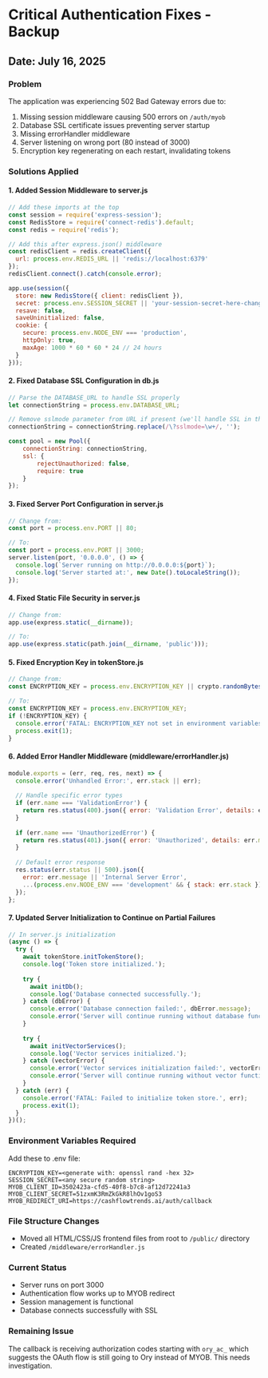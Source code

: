 # Critical Authentication Fixes - Backup

## Date: July 16, 2025

### Problem
The application was experiencing 502 Bad Gateway errors due to:
1. Missing session middleware causing 500 errors on `/auth/myob`
2. Database SSL certificate issues preventing server startup
3. Missing errorHandler middleware
4. Server listening on wrong port (80 instead of 3000)
5. Encryption key regenerating on each restart, invalidating tokens

### Solutions Applied

#### 1. Added Session Middleware to server.js
```javascript
// Add these imports at the top
const session = require('express-session');
const RedisStore = require('connect-redis').default;
const redis = require('redis');

// Add this after express.json() middleware
const redisClient = redis.createClient({
  url: process.env.REDIS_URL || 'redis://localhost:6379'
});
redisClient.connect().catch(console.error);

app.use(session({
  store: new RedisStore({ client: redisClient }),
  secret: process.env.SESSION_SECRET || 'your-session-secret-here-change-this',
  resave: false,
  saveUninitialized: false,
  cookie: {
    secure: process.env.NODE_ENV === 'production',
    httpOnly: true,
    maxAge: 1000 * 60 * 60 * 24 // 24 hours
  }
}));
```

#### 2. Fixed Database SSL Configuration in db.js
```javascript
// Parse the DATABASE_URL to handle SSL properly
let connectionString = process.env.DATABASE_URL;

// Remove sslmode parameter from URL if present (we'll handle SSL in the config)
connectionString = connectionString.replace(/\?sslmode=\w+/, '');

const pool = new Pool({
    connectionString: connectionString,
    ssl: {
        rejectUnauthorized: false,
        require: true
    }
});
```

#### 3. Fixed Server Port Configuration in server.js
```javascript
// Change from:
const port = process.env.PORT || 80;

// To:
const port = process.env.PORT || 3000;
server.listen(port, '0.0.0.0', () => {
  console.log(`Server running on http://0.0.0.0:${port}`);
  console.log('Server started at:', new Date().toLocaleString());
});
```

#### 4. Fixed Static File Security in server.js
```javascript
// Change from:
app.use(express.static(__dirname));

// To:
app.use(express.static(path.join(__dirname, 'public')));
```

#### 5. Fixed Encryption Key in tokenStore.js
```javascript
// Change from:
const ENCRYPTION_KEY = process.env.ENCRYPTION_KEY || crypto.randomBytes(32).toString('hex');

// To:
const ENCRYPTION_KEY = process.env.ENCRYPTION_KEY;
if (!ENCRYPTION_KEY) {
  console.error('FATAL: ENCRYPTION_KEY not set in environment variables');
  process.exit(1);
}
```

#### 6. Added Error Handler Middleware (middleware/errorHandler.js)
```javascript
module.exports = (err, req, res, next) => {
  console.error('Unhandled Error:', err.stack || err);
  
  // Handle specific error types
  if (err.name === 'ValidationError') {
    return res.status(400).json({ error: 'Validation Error', details: err.message });
  }
  
  if (err.name === 'UnauthorizedError') {
    return res.status(401).json({ error: 'Unauthorized', details: err.message });
  }
  
  // Default error response
  res.status(err.status || 500).json({ 
    error: err.message || 'Internal Server Error',
    ...(process.env.NODE_ENV === 'development' && { stack: err.stack })
  });
};
```

#### 7. Updated Server Initialization to Continue on Partial Failures
```javascript
// In server.js initialization
(async () => {
  try {
    await tokenStore.initTokenStore();
    console.log('Token store initialized.');
    
    try {
      await initDb();
      console.log('Database connected successfully.');
    } catch (dbError) {
      console.error('Database connection failed:', dbError.message);
      console.error('Server will continue running without database functionality.');
    }
    
    try {
      await initVectorServices();
      console.log('Vector services initialized.');
    } catch (vectorError) {
      console.error('Vector services initialization failed:', vectorError.message);
      console.error('Server will continue running without vector functionality.');
    }
  } catch (err) {
    console.error('FATAL: Failed to initialize token store.', err);
    process.exit(1);
  }
})();
```

### Environment Variables Required
Add these to .env file:
```
ENCRYPTION_KEY=<generate with: openssl rand -hex 32>
SESSION_SECRET=<any secure random string>
MYOB_CLIENT_ID=3502423a-cfd5-40f8-b7c8-af12d72241a3
MYOB_CLIENT_SECRET=51zxmK3RmZkGkR8lhOv1goS3
MYOB_REDIRECT_URI=https://cashflowtrends.ai/auth/callback
```

### File Structure Changes
- Moved all HTML/CSS/JS frontend files from root to `/public/` directory
- Created `/middleware/errorHandler.js`

### Current Status
- Server runs on port 3000
- Authentication flow works up to MYOB redirect
- Session management is functional
- Database connects successfully with SSL

### Remaining Issue
The callback is receiving authorization codes starting with `ory_ac_` which suggests the OAuth flow is still going to Ory instead of MYOB. This needs investigation. 